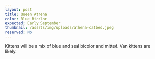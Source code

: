 ```yaml
---
layout: post
title: Queen Athena
color: Blue Bicolor
expected: Early September
thumbnail: /assets/img/uploads/athena-catbed.jpeg
reserved: No
---
```

Kittens will be a mix of blue and seal bicolor and mitted. Van kittens are likely.